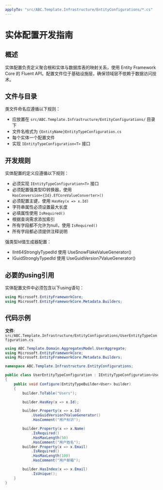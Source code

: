 ```yaml
---
applyTo: "src/ABC.Template.Infrastructure/EntityConfigurations/*.cs"
---
```


# 实体配置开发指南

## 概述

实体配置负责定义聚合根和实体与数据库表的映射关系，使用 Entity Framework Core 的 Fluent API。配置文件位于基础设施层，确保领域层不依赖于数据访问技术。

## 文件与目录

类文件命名应遵循以下规则：
- 应放置在 `src/ABC.Template.Infrastructure/EntityConfigurations/` 目录下
- 文件名格式为 `{EntityName}EntityTypeConfiguration.cs`
- 每个实体一个配置文件
- 实现 `IEntityTypeConfiguration<T>` 接口

## 开发规则

实体配置的定义应遵循以下规则：
- 必须实现 `IEntityTypeConfiguration<T>` 接口
- 必须配置强类型ID转换器，使用 `HasConversion<{Id}.EfCoreValueConverter>()`
- 必须配置主键，使用 `HasKey(x => x.Id)`
- 字符串属性必须设置最大长度
- 必填属性使用 `IsRequired()`
- 根据查询需求添加索引
- 所有字段都不允许为null，使用 `IsRequired()`
- 所有字段都必须提供注释说明

强类型Id值生成器配置：
- IInt64StronglyTypedId 使用 UseSnowFlakeValueGenerator()
- IGuidStronglyTypedId 使用 UseGuidVersion7ValueGenerator()

## 必要的using引用

实体配置文件中必须包含以下using语句：
```csharp
using Microsoft.EntityFrameworkCore;
using Microsoft.EntityFrameworkCore.Metadata.Builders;
```

## 代码示例

**文件**: `src/ABC.Template.Infrastructure/EntityConfigurations/UserEntityTypeConfiguration.cs`

```csharp
using ABC.Template.Domain.AggregatesModel.UserAggregate;
using Microsoft.EntityFrameworkCore;
using Microsoft.EntityFrameworkCore.Metadata.Builders;

namespace ABC.Template.Infrastructure.EntityConfigurations;

public class UserEntityTypeConfiguration : IEntityTypeConfiguration<User>
{
    public void Configure(EntityTypeBuilder<User> builder)
    {
        builder.ToTable("Users");

        builder.HasKey(x => x.Id);

        builder.Property(x => x.Id)
            .UseGuidVersion7ValueGenerator()
            .HasComment("用户标识");

        builder.Property(x => x.Name)
            .IsRequired()
            .HasMaxLength(50)
            .HasComment("用户姓名");
        builder.Property(x => x.Email)
            .IsRequired()
            .HasMaxLength(100)
            .HasComment("用户邮箱");

        builder.HasIndex(x => x.Email)
            .IsUnique();
    }
}
```
